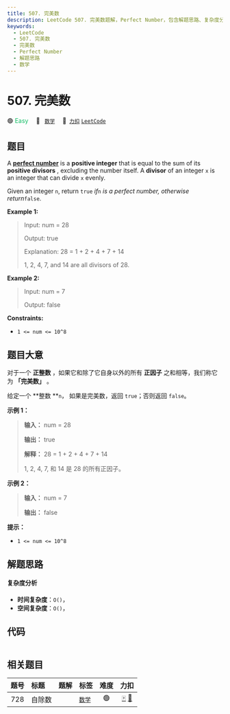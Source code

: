 ```yaml
---
title: 507. 完美数
description: LeetCode 507. 完美数题解，Perfect Number，包含解题思路、复杂度分析以及完整的 JavaScript 代码实现。
keywords:
  - LeetCode
  - 507. 完美数
  - 完美数
  - Perfect Number
  - 解题思路
  - 数学
---
```


# 507. 完美数

🟢 <font color=#15bd66>Easy</font>&emsp; 🔖&ensp; [`数学`](/tag/math.md)&emsp; 🔗&ensp;[`力扣`](https://leetcode.cn/problems/perfect-number) [`LeetCode`](https://leetcode.com/problems/perfect-number)

## 题目

A [**perfect number**](https://en.wikipedia.org/wiki/Perfect_number) is a
**positive integer** that is equal to the sum of its **positive divisors** ,
excluding the number itself. A **divisor** of an integer `x` is an integer
that can divide `x` evenly.

Given an integer `n`, return `true` _if_`n` _is a perfect number, otherwise
return_`false`.



**Example 1:**

> Input: num = 28
> 
> Output: true
> 
> Explanation: 28 = 1 + 2 + 4 + 7 + 14
> 
> 1, 2, 4, 7, and 14 are all divisors of 28.

**Example 2:**

> Input: num = 7
> 
> Output: false

**Constraints:**

  * `1 <= num <= 10^8`


## 题目大意

对于一个 **正整数** ，如果它和除了它自身以外的所有 **正因子** 之和相等，我们称它为 **「完美数」** 。

给定一个 **整数  **`n`， 如果是完美数，返回 `true`；否则返回 `false`。



**示例 1：**

> 
> 
> 
> 
> 
> **输入：** num = 28
> 
> **输出：** true
> 
> **解释：** 28 = 1 + 2 + 4 + 7 + 14
> 
> 1, 2, 4, 7, 和 14 是 28 的所有正因子。

**示例 2：**

> 
> 
> 
> 
> 
> **输入：** num = 7
> 
> **输出：** false
> 
> 



**提示：**

  * `1 <= num <= 10^8`


## 解题思路

#### 复杂度分析

- **时间复杂度**：`O()`，
- **空间复杂度**：`O()`，

## 代码

```javascript

```

## 相关题目

<!-- prettier-ignore -->
| 题号 | 标题 | 题解 | 标签 | 难度 | 力扣 |
| :------: | :------ | :------: | :------ | :------: | :------: |
| 728 | 自除数 |  |  [`数学`](/tag/math.md) | 🟢 | [🀄️](https://leetcode.cn/problems/self-dividing-numbers) [🔗](https://leetcode.com/problems/self-dividing-numbers) |